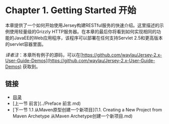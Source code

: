 Chapter 1. Getting Started 开始
========================

本章提供了一个如何开始使用Jersey构建RESTful服务的快速介绍。这里描述的示例使用轻量级的Grizzly HTTP服务器。在本章的最后你将看到如何实现相同的功能的JavaEE的Web应用程序，该程序可以部署在任何支持Servlet 2.5和更高版本的servlet容器里面。

*译者注*：本章所有例子的源码，可以在[https://github.com/waylau/Jersey-2.x-User-Guide-Demos](https://github.com/waylau/Jersey-2.x-User-Guide-Demos) 获取到。

## 链接
* [目录](../目录.md)
* [上一节 前言](../Preface 前言.md)
* [下一节 1.1 从Maven原型创建一个新项目](1.1. Creating a New Project from Maven Archetype 从Maven Archetype创建一个新项目.md)